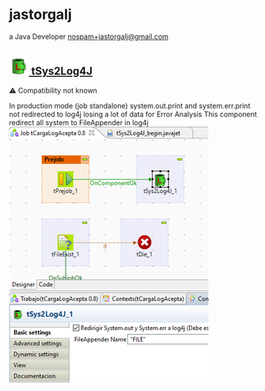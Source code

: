 # jastorgalj
  a Java Developer
     <nospam+jastorgalj@gmail.com>

## <a href='./components/tSys2Log4J/readme.md'><img src='./components/tSys2Log4J/logo.jpg' width='40' height='40'> tSys2Log4J</a>
 :warning: Compatibility not known

In production mode (job standalone) system.out.print and system.err.print not redirected to log4j 
losing a lot of data for Error Analysis 
This component redirect all system to FileAppender in log4j
<img src='./components/tSys2Log4J/sample.jpg'>
